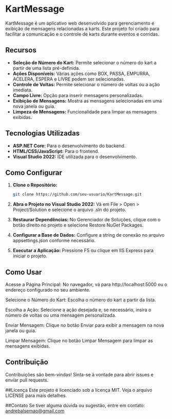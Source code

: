 # KartMessage

KartMessage é um aplicativo web desenvolvido para gerenciamento e exibição de mensagens relacionadas a karts. Este projeto foi criado para facilitar a comunicação e o controle de karts durante eventos e corridas.

## Recursos

- **Seleção de Número do Kart:** Permite selecionar o número do kart a partir de uma lista pré-definida.
- **Ações Disponíveis:** Várias ações como BOX, PASSA, EMPURRA, ACELERA, ESPERA e LIVRE podem ser selecionadas.
- **Controle de Voltas:** Permite selecionar o número de voltas ou a ação imediata.
- **Campo Livre:** Opção para inserir mensagens personalizadas.
- **Exibição de Mensagens:** Mostra as mensagens selecionadas em uma nova janela ou guia.
- **Limpeza de Mensagens:** Funcionalidade para limpar as mensagens exibidas.

## Tecnologias Utilizadas

- **ASP.NET Core:** Para o desenvolvimento do backend.
- **HTML/CSS/JavaScript:** Para o frontend.
- **Visual Studio 2022:** IDE utilizada para o desenvolvimento.

## Como Configurar

1. **Clone o Repositório:**
   ```bash
   git clone https://github.com/seu-usuario/KartMessage.git

2. **Abra o Projeto no Visual Studio 2022:**
Vá em File > Open > Project/Solution e selecione o arquivo .sln do projeto.

3. **Restaurar Dependências:**
No Gerenciador de Soluções, clique com o botão direito no projeto e selecione Restore NuGet Packages.

4. **Configurar a Base de Dados:**
Configure a string de conexão no arquivo appsettings.json conforme necessário.

5. **Executar a Aplicação:**
Pressione F5 ou clique em IIS Express para iniciar o projeto.

## Como Usar

Acesse a Página Principal:
No navegador, vá para http://localhost:5000 ou o endereço configurado no seu ambiente.

Selecione o Número do Kart:
Escolha o número do kart a partir da lista.

Escolha a Ação:
Selecione a ação desejada e, se necessário, insira o número de voltas ou uma mensagem personalizada.

Enviar Mensagem:
Clique no botão Enviar para exibir a mensagem na nova janela ou guia.

Limpar Mensagem:
Clique no botão Limpar Mensagem para limpar as mensagens exibidas.

## Contribuição
Contribuições são bem-vindas! Sinta-se à vontade para abrir issues e enviar pull requests.

##Licença
Este projeto é licenciado sob a licença MIT. Veja o arquivo LICENSE para mais detalhes.

##Contato
Se tiver alguma dúvida ou sugestão, entre em contato: andrebalsemao@gmail.com
